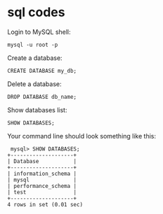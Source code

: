# sql codes

Login to MySQL shell:
```
mysql -u root -p
```

Create a database:
```
CREATE DATABASE my_db;
```

Delete a database:
```
DROP DATABASE db_name;
```

Show databases list:
```
SHOW DATABASES;
```

Your command line should look something like this:
```
 mysql> SHOW DATABASES;
+--------------------+
| Database           |
+--------------------+
| information_schema |
| mysql              |
| performance_schema |
| test               |
+--------------------+
4 rows in set (0.01 sec)
```
